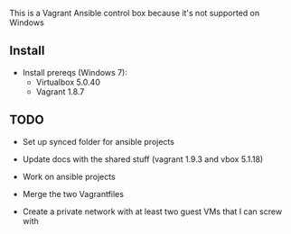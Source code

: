 This is a Vagrant Ansible control box because it's not supported on Windows

## Install

- Install prereqs (Windows 7):
  - Virtualbox 5.0.40
  - Vagrant 1.8.7

## TODO
- Set up synced folder for ansible projects

- Update docs with the shared stuff (vagrant 1.9.3 and vbox 5.1.18)
- Work on ansible projects
- Merge the two Vagrantfiles
- Create a private network with at least two guest VMs that I can screw with
